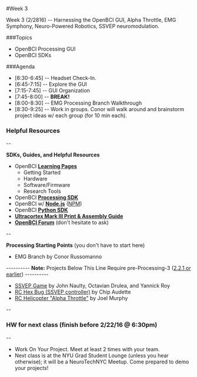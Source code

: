 #Week 3

Week 3 (2/2816) -- Harnessing the OpenBCI GUI, Alpha Throttle, EMG Symphony, Neuro-Powered Robotics, SSVEP neuromodulation.

###Topics

* OpenBCI Processing GUI
* OpenBCI SDKs

###Agenda

* [6:30-6:45] -- Headset Check-In. 
* [6:45-7:15] -- Explore the GUI
* [7:15-7:45] -- GUI Organization
* [7:45-8:00] -- **BREAK!**
* [8:00-8:30] -- EMG Processing Branch Walkthrough
* [8:30-9:25] -- Work in groups. Conor will walk around and brainstorm project ideas w/ each group (for 10 min each).

### Helpful Resources

--

**SDKs, Guides, and Helpful Resources**

* OpenBCI **[Learning Pages](http://docs.openbci.com/tutorials/01-GettingStarted)**
	* Getting Started
	* Hardware
	* Software/Firmware
	* Research Tools
* OpenBCI **[Processing SDK](https://github.com/OpenBCI/OpenBCI_Processing)**
* OpenBCI w/ **[Node.js](https://github.com/OpenBCI/openbci-js-sdk)** ([NPM](https://www.npmjs.com/package/openbci-sdk))
* OpenBCI **[Python SDK](https://github.com/OpenBCI/OpenBCI_Python)**
* **[Ultracortex Mark III Print & Assembly Guide](https://github.com/OpenBCI/Ultracortex/tree/master/Mark_3)**
* **[OpenBCI Forum](http://openbci.com/index.php/forum/)** (don't hesitate to ask)

--

**Processing Starting Points** (you don't have to start here)

* EMG Branch by Conor Russomanno

---------- **Note:** Projects Below This Line Require pre-Processing-3 ([2.2.1 or earlier](https://processing.org/download/?processing)) ----------

* [SSVEP Game](http://openbci.com/community/ssvep-game-from-neurogaming-hackathon/) by John Naulty, Octavian Drulea, and Yannick Roy
* [RC Hex Bug (SSVEP controller)](https://github.com/OpenBCI/OpenBCI_Processing/blob/variant_HexBug/OpenBCI_GUI/EEG_Processing.pde) by Chip Audette
* [RC Helicopter "Alpha Throttle"](https://github.com/biomurph/OpenBCI_GUI_Helicopter_Throttle) by Joel Murphy

--

### HW for next class (finish before 2/22/16 @ 6:30pm)
--

* Work On Your Project. Meet at least 2 times with your team.
* Next class is at the NYU Grad Student Lounge (unless you hear otherwise); it will be a NeuroTechNYC Meetup. Come prepared to demo your projects!


